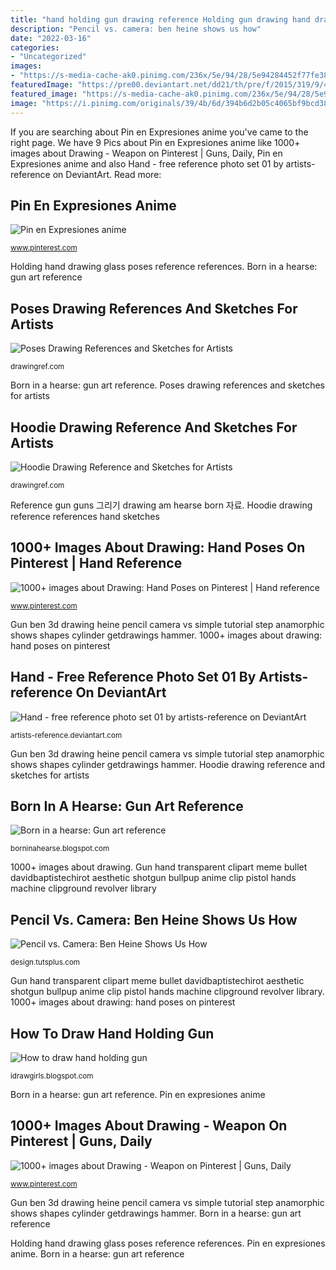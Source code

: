 ```yaml
---
title: "hand holding gun drawing reference Holding gun drawing hand draw reference rifle hands poses guns weapons both arm step cartoon anime shotgun lips pistol tutorial"
description: "Pencil vs. camera: ben heine shows us how"
date: "2022-03-16"
categories:
- "Uncategorized"
images:
- "https://s-media-cache-ak0.pinimg.com/236x/5e/94/28/5e94284452f77fe3835d56e9fe2b8498.jpg"
featuredImage: "https://pre00.deviantart.net/dd21/th/pre/f/2015/319/9/4/hand___free_reference_photo_set_01_by_artists_reference-d9grmbk.jpg"
featured_image: "https://s-media-cache-ak0.pinimg.com/236x/5e/94/28/5e94284452f77fe3835d56e9fe2b8498.jpg"
image: "https://i.pinimg.com/originals/39/4b/6d/394b6d2b05c4065bf9bcd380fd2ab477.jpg"
---
```


If you are searching about Pin en Expresiones anime you've came to the right page. We have 9 Pics about Pin en Expresiones anime like 1000+ images about Drawing - Weapon on Pinterest | Guns, Daily, Pin en Expresiones anime and also Hand - free reference photo set 01 by artists-reference on DeviantArt. Read more:

## Pin En Expresiones Anime

![Pin en Expresiones anime](https://i.pinimg.com/originals/39/4b/6d/394b6d2b05c4065bf9bcd380fd2ab477.jpg "Pin en expresiones anime")

<small>www.pinterest.com</small>

Holding hand drawing glass poses reference references. Born in a hearse: gun art reference

## Poses Drawing References And Sketches For Artists

![Poses Drawing References and Sketches for Artists](https://drawingref.com/wp-content/uploads/2019/02/Hand_holding_glass1-520x245.jpg "How to draw hand holding gun")

<small>drawingref.com</small>

Born in a hearse: gun art reference. Poses drawing references and sketches for artists

## Hoodie Drawing Reference And Sketches For Artists

![Hoodie Drawing Reference and Sketches for Artists](https://drawingref.com/wp-content/uploads/2020/12/hoodie7.jpg "Pencil vs. camera: ben heine shows us how")

<small>drawingref.com</small>

Reference gun guns 그리기 drawing am hearse born 자료. Hoodie drawing reference references hand sketches

## 1000+ Images About Drawing: Hand Poses On Pinterest | Hand Reference

![1000+ images about Drawing: Hand Poses on Pinterest | Hand reference](https://s-media-cache-ak0.pinimg.com/236x/fb/b4/f1/fbb4f1dcc543a0faa24a43da9e9491ab.jpg "Gun ben 3d drawing heine pencil camera vs simple tutorial step anamorphic shows shapes cylinder getdrawings hammer")

<small>www.pinterest.com</small>

Gun ben 3d drawing heine pencil camera vs simple tutorial step anamorphic shows shapes cylinder getdrawings hammer. 1000+ images about drawing: hand poses on pinterest

## Hand - Free Reference Photo Set 01 By Artists-reference On DeviantArt

![Hand - free reference photo set 01 by artists-reference on DeviantArt](https://pre00.deviantart.net/dd21/th/pre/f/2015/319/9/4/hand___free_reference_photo_set_01_by_artists_reference-d9grmbk.jpg "Reference gun guns 그리기 drawing am hearse born 자료")

<small>artists-reference.deviantart.com</small>

Gun ben 3d drawing heine pencil camera vs simple tutorial step anamorphic shows shapes cylinder getdrawings hammer. Hoodie drawing reference and sketches for artists

## Born In A Hearse: Gun Art Reference

![Born in a hearse: Gun art reference](http://24.media.tumblr.com/2e372d8848ee00c81a81d1c9ffe0b4c9/tumblr_mr7i5n7O3P1qj5ij2o2_1280.png "Pencil vs. camera: ben heine shows us how")

<small>borninahearse.blogspot.com</small>

1000+ images about drawing. Gun hand transparent clipart meme bullet davidbaptistechirot aesthetic shotgun bullpup anime clip pistol hands machine clipground revolver library

## Pencil Vs. Camera: Ben Heine Shows Us How

![Pencil vs. Camera: Ben Heine Shows Us How](https://cdn.tutsplus.com/vector/uploads/2014/02/2C.jpg "1000+ images about drawing: hand poses on pinterest")

<small>design.tutsplus.com</small>

Gun hand transparent clipart meme bullet davidbaptistechirot aesthetic shotgun bullpup anime clip pistol hands machine clipground revolver library. 1000+ images about drawing: hand poses on pinterest

## How To Draw Hand Holding Gun

![How to draw hand holding gun](https://4.bp.blogspot.com/-6GvMTISA_fQ/TekP15tuU7I/AAAAAAAAEAE/IrY8mHEl46g/s1600/how-to-draw-hand-holding-rifle.jpg "Pin en expresiones anime")

<small>idrawgirls.blogspot.com</small>

Born in a hearse: gun art reference. Pin en expresiones anime

## 1000+ Images About Drawing - Weapon On Pinterest | Guns, Daily

![1000+ images about Drawing - Weapon on Pinterest | Guns, Daily](https://s-media-cache-ak0.pinimg.com/236x/5e/94/28/5e94284452f77fe3835d56e9fe2b8498.jpg "Gun ben 3d drawing heine pencil camera vs simple tutorial step anamorphic shows shapes cylinder getdrawings hammer")

<small>www.pinterest.com</small>

Gun ben 3d drawing heine pencil camera vs simple tutorial step anamorphic shows shapes cylinder getdrawings hammer. Born in a hearse: gun art reference

Holding hand drawing glass poses reference references. Pin en expresiones anime. Born in a hearse: gun art reference
